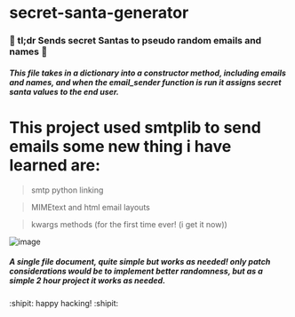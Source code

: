 # secret-santa-generator

### :santa: tl;dr Sends secret Santas to pseudo random emails and names :santa:

##### This file takes in a dictionary into a constructor method, including emails and names, and when the email_sender function is run it assigns secret santa values to the end user.

# This project used smtplib to send emails some new thing i have learned are:

> smtp python linking

> MIMEtext and html email layouts

> kwargs methods (for the first time ever! (i get it now))

![image](https://user-images.githubusercontent.com/56073739/97875671-a5033600-1d12-11eb-9ebb-a956dc0713c0.png)

##### A single file document, quite simple but works as needed! only patch considerations would be to implement better randomness, but as a simple 2 hour project it works as needed.

:shipit: happy hacking! :shipit:
